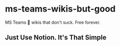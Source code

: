 # ms-teams-wikis-but-good
MS Teams 🤢 wikis that don't suck. Free forever.

## Just Use Notion. It's That Simple
